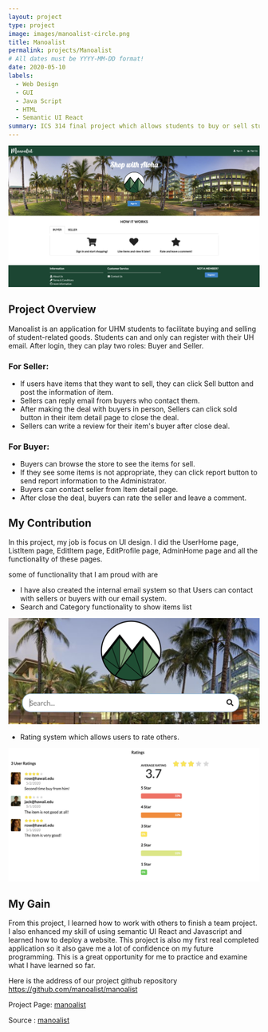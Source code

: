 ```yaml
---
layout: project
type: project
image: images/manoalist-circle.png
title: Manoalist
permalink: projects/Manoalist
# All dates must be YYYY-MM-DD format!
date: 2020-05-10
labels:
  - Web Design
  - GUI
  - Java Script
  - HTML
  - Semantic UI React
summary: ICS 314 final project which allows students to buy or sell stuffs.
---
```


<div class="ui big rounded images">
  <img class="ui image" src="../images/manoalist-landing.png" alt="landing">

</div>

## Project Overview
Manoalist is an application for UHM students to facilitate buying and selling of student-related goods. Students can
 and only can register with their UH email. After login, they can play two roles: Buyer and Seller.
 
 ### For Seller:
   - If users have items that they want to sell, they can click Sell button and post the information of
   item. 
   - Sellers can reply email from buyers who contact them. 
   - After making the deal with buyers in person, Sellers can click sold button in their item detail page to close
    the deal.
   - Sellers can write a review for their item's buyer after close deal.
 
 ### For Buyer:
   - Buyers can browse the store to see the items for sell.
   - If they see some items is not appropriate, they can click report button to send report information to the
    Administrator.
   - Buyers can contact seller from Item detail page.
   - After close the deal, buyers can rate the seller and leave a comment. 
   
   
   ## My Contribution
In this project, my job is focus on UI design. I did the UserHome page, ListItem page, EditItem page, EditProfile
 page, AdminHome page and all the functionality of these pages.
  
  some of functionality that I am proud with are 
  - I have also created the internal email system so that
  Users can contact with sellers or buyers with our email system. 
  - Search and Category functionality to show items list
  
   <img class="ui medium image" src="../images/manoalist-search.png" alt="search">
   
  - Rating system which allows users to rate others.
  
   <img class="ui medium image" src="../images/manoalist-rating.png" alt="rating">
  
  ## My Gain
  From this project, I learned how to work with others to finish a team project. I also enhanced my skill of using
   semantic UI React and Javascript and learned how to deploy a website. This project is also my first real completed
    application so it also gave
    me a
    lot of confidence on my future programming. This is a great opportunity for me to practice and examine what I have
     learned so far.
  
  
Here is the address of our project github repository https://github.com/manoalist/manoalist
  
Project Page: <a href="https://manoalist.github.io/">manoalist</a>

Source : <a href="https://github.com/manoalist/manoalist"><i class="large github icon "></i>manoalist</a>
